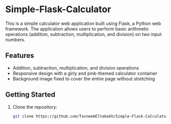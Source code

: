 # Simple-Flask-Calculator
This is a simple calculator web application built using Flask, a Python web framework. The application allows users to perform basic arithmetic operations (addition, subtraction, multiplication, and division) on two input numbers.


## Features

- Addition, subtraction, multiplication, and division operations
- Responsive design with a girly and pink-themed calculator container
- Background image fixed to cover the entire page without stretching

## Getting Started

1. Clone the repository:

   ```bash
   git clone https://github.com/TasneemEltabakh/Simple-Flask-Calculator.git